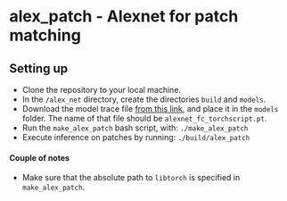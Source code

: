 # alex_patch - Alexnet for patch matching

## Setting up
* Clone the repository to your local machine.
* In the `/alex_net` directory, create the directories `build` and `models`.
* Download the model trace file [from this link](https://drive.google.com/file/d/1ooNeAaxV810csClIRIWIVAekmwHMTk3w/view?usp=sharing), and place it in the `models` folder. The name of that file should be `alexnet_fc_torchscript.pt`.
* Run the `make_alex_patch` bash script, with:
`./make_alex_patch`
* Execute inference on patches by running:
`./build/alex_patch`

#### Couple of notes
* Make sure that the absolute path to `libtorch` is specified in `make_alex_patch`.
